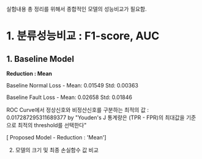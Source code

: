 실험내용 총 정리를 위해서 종합적인 모델의 성능비교가 필요함.

# 1. 분류성능비교 : F1-score, AUC

## 1. Baseline Model 

**Reduction : Mean**

Baseline Normal Loss - Mean:  0.01549  Std:  0.00363

Baseline Fault Loss - Mean:  0.02658  Std:  0.01846

ROC Curve에서 정상신호와 비정산신호를 구분하는 최적의 값 : 0.017287295311689377 by "Youden's J 통계량은 (TPR - FPR)의 최대값을 기준으로 최적의 threshold를 선택한다"

[ Proposed Model - Reduction : 'Mean']


2. 모델의 크기 및 최종 손실함수 값 비교
